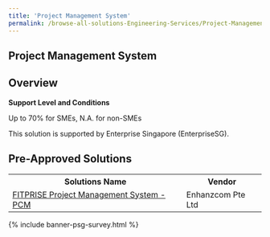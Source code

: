 ```yaml
---
title: 'Project Management System'
permalink: /browse-all-solutions-Engineering-Services/Project-Management-System
---
```


## Project Management System
## Overview

**Support Level and Conditions**

Up to 70% for SMEs, N.A. for non-SMEs

This solution is supported by Enterprise Singapore (EnterpriseSG).

## Pre-Approved Solutions

<table>
<tr>
<th><b>Solutions Name</b></th>
<th><b>Vendor</b></th>
</tr>
<tr>
<td><a href='/productivity-solutions-grant/solutionrepo/solution2337' target='_blank'>FITPRISE Project Management System - PCM</a><br></td>
<td>Enhanzcom Pte Ltd</td>
</tr>
</table>

{% include banner-psg-survey.html %}
